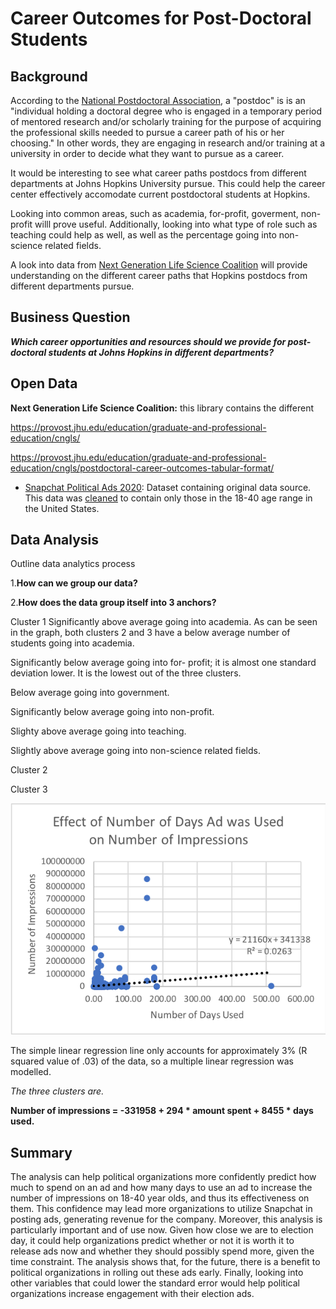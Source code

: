 # Career Outcomes for Post-Doctoral Students
## Background

According to the [National Postdoctoral Association](https://www.nationalpostdoc.org/page/What_is_a_postdoc), a "postdoc" is is an "individual holding a doctoral degree who is engaged in a temporary period of mentored research and/or scholarly training for the purpose of acquiring the professional skills needed to pursue a career path of his or her choosing." In other words, they are engaging in research and/or training at a university in order to decide what they want to pursue as a career.

It would be interesting to see what career paths postdocs from different departments at Johns Hopkins University pursue. This could help the career center effectively accomodate current postdoctoral students at Hopkins.

Looking into common areas, such as academia, for-profit, goverment, non-profit willl prove useful. Additionally, looking into what type of role such as teaching could help as well, as well as the percentage going into non- science related fields.

A look into data from [Next Generation Life Science Coalition](http://nglscoalition.org/coalition-data/#close) will provide understanding on the different career paths that Hopkins postdocs from different departments pursue.

## Business Question

___Which career opportunities and resources should we provide for post-doctoral students at Johns Hopkins in different departments?___


## Open Data 
__Next Generation Life Science Coalition:__ this library contains the different 

https://provost.jhu.edu/education/graduate-and-professional-education/cngls/

https://provost.jhu.edu/education/graduate-and-professional-education/cngls/postdoctoral-career-outcomes-tabular-format/


- [Snapchat Political Ads 2020](https://github.): Dataset containing original data source. This data was [cleaned](https://github.com/) to contain only those in the 18-40 age range in the United States.

## Data Analysis 

Outline data analytics process


1.__How can we group our data?__

2.__How does the data group itself into 3 anchors?__

Cluster 1
Significantly above average going into academia. As can be seen in the graph, both clusters 2 and 3 have a below average number of students going into academia. 

Significantly below average going into for- profit; it is almost one standard deviation lower. It is the lowest out of the three clusters.

Below average going into government. 

Significantly below average going into non-profit. 

Slighty above average going into teaching. 

Slightly above average going into non-science related fields.

Cluster 2

Cluster 3


![alt text](https://github.com/skang06/snapchat_political_ads_2020/blob/master/days_used.png)

The simple linear regression line only accounts for approximately 3% (R squared value of .03) of the data, so a multiple linear regression was modelled.

_The three clusters are._ 


__Number of impressions = -331958 + 294 * amount spent + 8455 * days used.__


## Summary
The analysis can help political organizations more confidently predict how much to spend on an ad and how many days to use an ad to increase the number of impressions on 18-40 year olds, and thus its effectiveness on them. This confidence may lead more organizations to utilize Snapchat in posting ads, generating revenue for the company. Moreover, this analysis is particularly important and of use now. Given how close we are to election day, it could help organizations predict whether or not it is worth it to release ads now and whether they should possibly spend more, given the time constraint. The analysis shows that, for the future, there is a benefit to political organizations in rolling out these ads early. 
Finally, looking into other variables that could lower the standard error would help political organizations increase engagement with their election ads.
